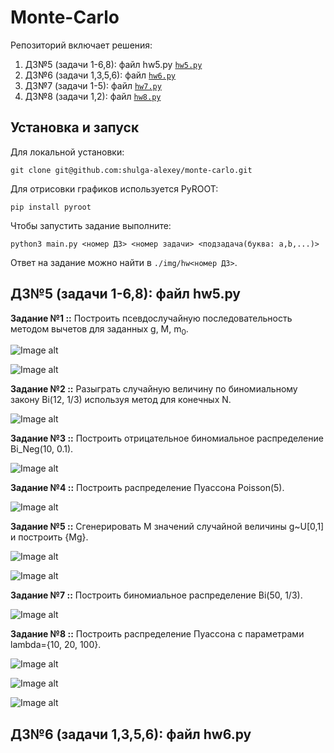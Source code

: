 # Monte-Carlo

Репозиторий включает решения:

1. ДЗ№5 (задачи 1-6,8): файл hw5.py [```hw5.py```](https://github.com/shulga-alexey/monte-carlo/blob/main/hw5.py)
2. ДЗ№6 (задачи 1,3,5,6): файл [```hw6.py```](https://github.com/shulga-alexey/monte-carlo/blob/main/hw6.py)
3. ДЗ№7 (задачи 1-5): файл [```hw7.py```](https://github.com/shulga-alexey/monte-carlo/blob/main/hw7.py)
4. ДЗ№8 (задачи 1,2): файл [```hw8.py```](https://github.com/shulga-alexey/monte-carlo/blob/main/hw8.py)

## Установка и запуск

Для локальной установки:

    git clone git@github.com:shulga-alexey/monte-carlo.git

Для отрисовки графиков используется PyROOT:

    pip install pyroot

Чтобы запустить задание выполните:

    python3 main.py <номер ДЗ> <номер задачи> <подзадача(буква: a,b,...)>

Ответ на задание можно найти в `./img/hw<номер ДЗ>`.

## ДЗ№5 (задачи 1-6,8): файл hw5.py

**Задание №1 ::** Построить псевдослучайную последовательность методом вычетов для заданных g, M, m<sub>0</sub>.

![Image alt](https://github.com/shulga-alexey/monte-carlo/blob/main/img/hw5/Task1%20(A)%3A%20g%3D5%5E17%2C%20M%3D2%5E42%2C%20m%3D1.png)

![Image alt](https://github.com/shulga-alexey/monte-carlo/blob/main/img/hw5/Task1%20(B)%3A%20g%3D13%2C%20M%3D17%2C%20m%3D3.png)

**Задание №2 ::** Разыграть случайную величину по биномиальному закону Bi(12, 1/3) используя метод для конечных N.

![Image alt](https://github.com/shulga-alexey/monte-carlo/blob/main/img/hw5/Task2%20%3A%20Bi(12%2C%200.33).png)

**Задание №3 ::** Построить отрицательное биномиальное распределение Bi_Neg(10, 0.1).

![Image alt](https://github.com/shulga-alexey/monte-carlo/blob/main/img/hw5/Task3%20%3A%20Pascal(10%2C%200.1).png)

**Задание №4 ::** Построить распределение Пуассона Poisson(5).

![Image alt](https://github.com/shulga-alexey/monte-carlo/blob/main/img/hw5/Task4%20%3A%20Poisson(5%2C%200.1).png)

**Задание №5 ::** Сгенерировать M значений случайной величины g~U[0,1] и построить {Mg}.

![Image alt](https://github.com/shulga-alexey/monte-carlo/blob/main/img/hw5/Task5%20(A)%3A%20%5BM*gamma%5D.png)

![Image alt](https://github.com/shulga-alexey/monte-carlo/blob/main/img/hw5/Task5%20(B)%3A%20%7BM*gamma%7D.png)

**Задание №7 ::** Построить биномиальное распределение Bi(50, 1/3).

![Image alt](https://github.com/shulga-alexey/monte-carlo/blob/main/img/hw5/Task7%20%3A%20Bi(50%2C%200.33).png)

**Задание №8 ::** Построить распределение Пуассона с параметрами lambda={10, 20, 100}.

![Image alt](https://github.com/shulga-alexey/monte-carlo/blob/main/img/hw5/Task8%20(A)%3A%20Poisson(lambda%3D10).png)

![Image alt](https://github.com/shulga-alexey/monte-carlo/blob/main/img/hw5/Task8%20(B)%3A%20Poisson(lambda%3D20).png)

![Image alt](https://github.com/shulga-alexey/monte-carlo/blob/main/img/hw5/Task8%20(C)%3A%20Poisson(lambda%3D100).png)


## ДЗ№6 (задачи 1,3,5,6): файл hw6.py
